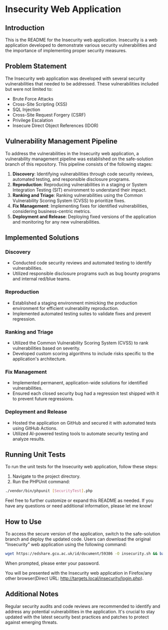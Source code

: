 # Insecurity Web Application

## Introduction

This is the README for the Insecurity web application. Insecurity is a web application developed to demonstrate various security vulnerabilities and the importance of implementing proper security measures.

## Problem Statement

The Insecurity web application was developed with several security vulnerabilities that needed to be addressed. These vulnerabilities included but were not limited to:

- Brute Force Attacks
- Cross-Site Scripting (XSS)
- SQL Injection
- Cross-Site Request Forgery (CSRF)
- Privilege Escalation
- Insecure Direct Object References (IDOR)

## Vulnerability Management Pipeline

To address the vulnerabilities in the Insecurity web application, a vulnerability management pipeline was established on the safe-solution branch of this repository. This pipeline consists of the following stages:

1. **Discovery**: Identifying vulnerabilities through code security reviews, automated testing, and responsible disclosure programs.
2. **Reproduction**: Reproducing vulnerabilities in a staging or System Integration Testing (SIT) environment to understand their impact.
3. **Ranking and Triage**: Ranking vulnerabilities using the Common Vulnerability Scoring System (CVSS) to prioritize fixes.
4. **Fix Management**: Implementing fixes for identified vulnerabilities, considering business-centric metrics.
5. **Deployment and Release**: Deploying fixed versions of the application and monitoring for any new vulnerabilities.

## Implemented Solutions

### Discovery

- Conducted code security reviews and automated testing to identify vulnerabilities.
- Utilized responsible disclosure programs such as bug bounty programs and internal red/blue teams.

### Reproduction

- Established a staging environment mimicking the production environment for efficient vulnerability reproduction.
- Implemented automated testing suites to validate fixes and prevent regression.

### Ranking and Triage

- Utilized the Common Vulnerability Scoring System (CVSS) to rank vulnerabilities based on severity.
- Developed custom scoring algorithms to include risks specific to the application's architecture.

### Fix Management

- Implemented permanent, application-wide solutions for identified vulnerabilities.
- Ensured each closed security bug had a regression test shipped with it to prevent future regressions.

### Deployment and Release

- Hosted the application on GitHub and secured it with automated tests using GitHub Actions.
- Utilized AI-powered testing tools to automate security testing and analyze results.

## Running Unit Tests

To run the unit tests for the Insecurity web application, follow these steps:

1. Navigate to the project directory.
2. Run the PHPUnit command:

```bash
./vendor/bin/phpunit [SecurityTest].php
```

Feel free to further customize or expand this README as needed. If you have any questions or need additional information, please let me know!

## How to Use
To access the secure version of the application, switch to the safe-solution branch and deploy the updated code. Users can download the original "Insecurity" web application using the following command:
```bash
wget https://edshare.gcu.ac.uk/id/document/59386 -O insecurity.sh && bash insecurity.sh
```
When prompted, please enter your password.

You will be presented with the Insecurity web application in Firefox/any other browser(Direct URL: http://targets.local/insecurity/login.php).

## Additional Notes
Regular security audits and code reviews are recommended to identify and address any potential vulnerabilities in the application. It's crucial to stay updated with the latest security best practices and patches to protect against emerging threats.